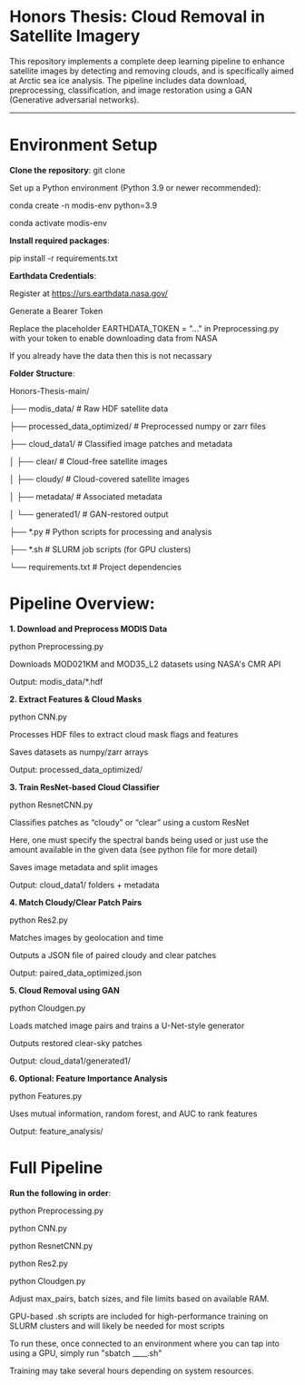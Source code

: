 # Honors Thesis: Cloud Removal in Satellite Imagery

This repository implements a complete deep learning pipeline to enhance satellite images by detecting and removing clouds, and is specifically aimed at Arctic sea ice analysis. The pipeline includes data download, preprocessing, classification, and image restoration using a GAN (Generative adversarial networks).

---

# Environment Setup

**Clone the repository**:
git clone <your-repo-url>

Set up a Python environment (Python 3.9 or newer recommended):

conda create -n modis-env python=3.9

conda activate modis-env

**Install required packages**:

pip install -r requirements.txt

**Earthdata Credentials**:

Register at https://urs.earthdata.nasa.gov/

Generate a Bearer Token

Replace the placeholder EARTHDATA_TOKEN = "..." in Preprocessing.py with your token to enable downloading data from NASA

If you already have the data then this is not necassary

**Folder Structure**:

Honors-Thesis-main/

├── modis_data/                # Raw HDF satellite data

├── processed_data_optimized/  # Preprocessed numpy or zarr files 

├── cloud_data1/               # Classified image patches and metadata

│   ├── clear/                 # Cloud-free satellite images

│   ├── cloudy/                # Cloud-covered satellite images

│   ├── metadata/              # Associated metadata

│   └── generated1/            # GAN-restored output

├── *.py                       # Python scripts for processing and analysis

├── *.sh                       # SLURM job scripts (for GPU clusters)

└── requirements.txt           # Project dependencies

# Pipeline Overview:

**1. Download and Preprocess MODIS Data**

python Preprocessing.py

Downloads MOD021KM and MOD35_L2 datasets using NASA's CMR API

Output: modis_data/*.hdf

**2. Extract Features & Cloud Masks**

python CNN.py

Processes HDF files to extract cloud mask flags and features

Saves datasets as numpy/zarr arrays

Output: processed_data_optimized/

**3. Train ResNet-based Cloud Classifier**

python ResnetCNN.py

Classifies patches as “cloudy” or “clear” using a custom ResNet

Here, one must specify the spectral bands being used or just use the amount available in the given data (see python file for more detail)

Saves image metadata and split images

Output: cloud_data1/ folders + metadata

**4. Match Cloudy/Clear Patch Pairs**

python Res2.py

Matches images by geolocation and time

Outputs a JSON file of paired cloudy and clear patches

Output: paired_data_optimized.json

**5. Cloud Removal using GAN**
   
python Cloudgen.py

Loads matched image pairs and trains a U-Net-style generator

Outputs restored clear-sky patches

Output: cloud_data1/generated1/

**6. Optional: Feature Importance Analysis**

python Features.py

Uses mutual information, random forest, and AUC to rank features

Output: feature_analysis/

# Full Pipeline

**Run the following in order**:

python Preprocessing.py

python CNN.py

python ResnetCNN.py

python Res2.py

python Cloudgen.py



Adjust max_pairs, batch sizes, and file limits based on available RAM.

GPU-based .sh scripts are included for high-performance training on SLURM clusters and will likely be needed for most scripts

To run these, once connected to an environment where you can tap into using a GPU, simply run "sbatch ____.sh"

Training may take several hours depending on system resources.
